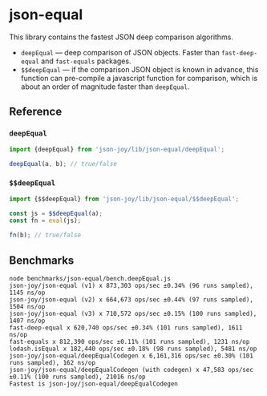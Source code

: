 # json-equal

This library contains the fastest JSON deep comparison algorithms.

- `deepEqual` &mdash; deep comparison of JSON objects. Faster than `fast-deep-equal` and
  `fast-equals` packages.
- `$$deepEqual` &mdash; if the comparison JSON object is known in advance, this function
  can pre-compile a javascript function for comparison, which is about an order of magnitude
  faster than `deepEqual`.


## Reference


### `deepEqual`

```ts
import {deepEqual} from 'json-joy/lib/json-equal/deepEqual';

deepEqual(a, b); // true/false
```


### `$$deepEqual`

```ts
import {$$deepEqual} from 'json-joy/lib/json-equal/$$deepEqual';

const js = $$deepEqual(a);
const fn = eval(js);

fn(b); // true/false
```


## Benchmarks

```
node benchmarks/json-equal/bench.deepEqual.js
json-joy/json-equal (v1) x 873,303 ops/sec ±0.34% (96 runs sampled), 1145 ns/op
json-joy/json-equal (v2) x 664,673 ops/sec ±0.44% (97 runs sampled), 1504 ns/op
json-joy/json-equal (v3) x 710,572 ops/sec ±0.15% (100 runs sampled), 1407 ns/op
fast-deep-equal x 620,740 ops/sec ±0.34% (101 runs sampled), 1611 ns/op
fast-equals x 812,390 ops/sec ±0.11% (101 runs sampled), 1231 ns/op
lodash.isEqual x 182,440 ops/sec ±0.18% (98 runs sampled), 5481 ns/op
json-joy/json-equal/deepEqualCodegen x 6,161,316 ops/sec ±0.30% (101 runs sampled), 162 ns/op
json-joy/json-equal/deepEqualCodegen (with codegen) x 47,583 ops/sec ±0.11% (100 runs sampled), 21016 ns/op
Fastest is json-joy/json-equal/deepEqualCodegen
```

